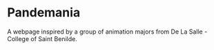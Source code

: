 # Pandemania
A webpage inspired by a group of animation majors from De La Salle - College of Saint Benilde. 
